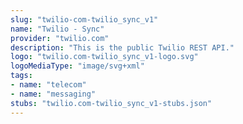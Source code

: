 ```yaml
---
slug: "twilio-com-twilio_sync_v1"
name: "Twilio - Sync"
provider: "twilio.com"
description: "This is the public Twilio REST API."
logo: "twilio.com-twilio_sync_v1-logo.svg"
logoMediaType: "image/svg+xml"
tags:
- name: "telecom"
- name: "messaging"
stubs: "twilio.com-twilio_sync_v1-stubs.json"
---
```

